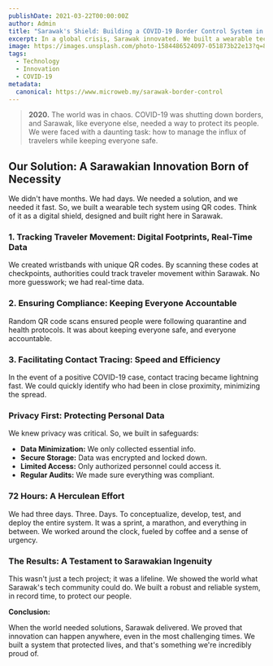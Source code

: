 ```yaml
---
publishDate: 2021-03-22T00:00:00Z
author: Admin
title: "Sarawak's Shield: Building a COVID-19 Border Control System in 72 Hours"
excerpt: In a global crisis, Sarawak innovated. We built a wearable tech system with QR codes to manage borders, ensuring safety and privacy. Real solutions, real impact.
image: https://images.unsplash.com/photo-1584486524097-051873b22e13?q=80&w=2070&auto=format&fit=crop&ixlib=rb-4.0.3&ixid=M3wxMjA3fDB8MHxwaG90by1wYWdlfHx8fGVufDB8fHx8fA%3D%3D
tags:
  - Technology
  - Innovation
  - COVID-19
metadata:
  canonical: https://www.microweb.my/sarawak-border-control
---
```


> **2020.** The world was in chaos. COVID-19 was shutting down borders, and Sarawak, like everyone else, needed a way to protect its people. We were faced with a daunting task: how to manage the influx of travelers while keeping everyone safe.

## Our Solution: A Sarawakian Innovation Born of Necessity

We didn't have months. We had days. We needed a solution, and we needed it fast. So, we built a wearable tech system using QR codes. Think of it as a digital shield, designed and built right here in Sarawak.

### 1. Tracking Traveler Movement: Digital Footprints, Real-Time Data

We created wristbands with unique QR codes. By scanning these codes at checkpoints, authorities could track traveler movement within Sarawak. No more guesswork; we had real-time data.

### 2. Ensuring Compliance: Keeping Everyone Accountable

Random QR code scans ensured people were following quarantine and health protocols. It was about keeping everyone safe, and everyone accountable.

### 3. Facilitating Contact Tracing: Speed and Efficiency

In the event of a positive COVID-19 case, contact tracing became lightning fast. We could quickly identify who had been in close proximity, minimizing the spread.

### Privacy First: Protecting Personal Data

We knew privacy was critical. So, we built in safeguards:

* **Data Minimization:** We only collected essential info.
* **Secure Storage:** Data was encrypted and locked down.
* **Limited Access:** Only authorized personnel could access it.
* **Regular Audits:** We made sure everything was compliant.

### 72 Hours: A Herculean Effort

We had three days. Three. Days. To conceptualize, develop, test, and deploy the entire system. It was a sprint, a marathon, and everything in between. We worked around the clock, fueled by coffee and a sense of urgency.

### The Results: A Testament to Sarawakian Ingenuity

This wasn't just a tech project; it was a lifeline. We showed the world what Sarawak's tech community could do. We built a robust and reliable system, in record time, to protect our people.

**Conclusion:**

When the world needed solutions, Sarawak delivered. We proved that innovation can happen anywhere, even in the most challenging times. We built a system that protected lives, and that's something we're incredibly proud of.
